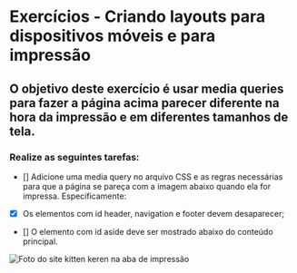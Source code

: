 # Exercícios - Criando layouts para dispositivos móveis e para impressão

## O objetivo deste exercício é usar media queries para fazer a página acima parecer diferente na hora da impressão e em diferentes tamanhos de tela.

### Realize as seguintes tarefas:

- [] Adicione uma media query no arquivo CSS e as regras necessárias para que a página se pareça com a imagem abaixo quando ela for impressa. Especificamente:

- [x] Os elementos com id header, navigation e footer devem desaparecer;

- [] O elemento com id aside deve ser mostrado abaixo do conteúdo principal.

<img src='https://content-assets.betrybe.com/prod/Visualiza%C3%A7%C3%A3o%20da%20p%C3%A1gina%20antes%20da%20impress%C3%A3o.png' alt='Foto do site kitten keren na aba de impressão'>